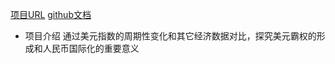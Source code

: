 [项目URL](http://nicolaslin.pythonanywhere.com/)
[github文档]()

- 项目介绍
通过美元指数的周期性变化和其它经济数据对比，探究美元霸权的形成和人民币国际化的重要意义
